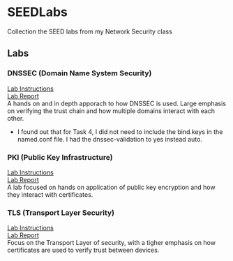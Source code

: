 # SEEDLabs
Collection the SEED labs from my Network Security class

## Labs
### DNSSEC (Domain Name System Security)
[Lab Instructions](https://seedsecuritylabs.org/Labs_20.04/Files/DNSSEC/DNSSEC.pdf) \
[Lab Report](Labs/thomas-DNSSEC-SEEDLab.pdf) \
A hands on and in depth apporach to how DNSSEC is used. Large emphasis on verifying the trust chain and how multiple domains interact with each other.
- I found out that for Task 4, I did not need to include the bind.keys in the named.conf file. I had the dnssec-validation to yes instead auto.
### PKI (Public Key Infrastructure)
[Lab Instructions](https://seedsecuritylabs.org/Labs_20.04/Files/Crypto_PKI/Crypto_PKI.pdf) \
[Lab Report](Labs/thomas-PKI-SEEDLab.pdf) \
A lab focused on hands on application of public key encryption and how they interact with certificates.
### TLS (Transport Layer Security)
[Lab Instructions](https://seedsecuritylabs.org/Labs_20.04/Files/Crypto_TLS/Crypto_TLS.pdf) \
[Lab Report](Labs/thomas-TLS-SEEDLab.pdf) \
Focus on the Transport Layer of security, with a tigher emphasis on how certificates are used to verify trust between devices.
